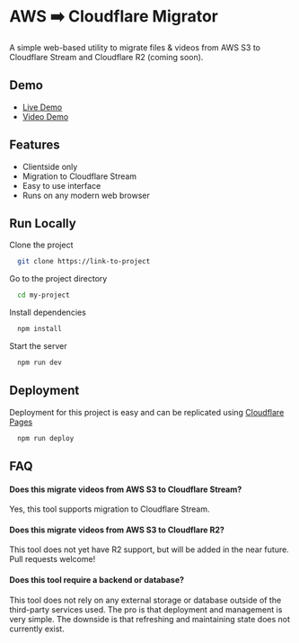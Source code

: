 
# AWS ➡️ Cloudflare Migrator

A simple web-based utility to migrate files & videos from AWS S3 to Cloudflare Stream and Cloudflare R2 (coming soon).



## Demo

- [Live Demo](https://google.com)
- [Video Demo](https://google.com)


## Features

- Clientside only
- Migration to Cloudflare Stream
- Easy to use interface
- Runs on any modern web browser


## Run Locally

Clone the project

```bash
  git clone https://link-to-project
```

Go to the project directory

```bash
  cd my-project
```

Install dependencies

```bash
  npm install
```

Start the server

```bash
  npm run dev
```


## Deployment

Deployment for this project is easy and can be replicated using [Cloudflare Pages](https://cloudflare.com)

```bash
  npm run deploy
```


## FAQ

#### Does this migrate videos from AWS S3 to Cloudflare Stream?

Yes, this tool supports migration to Cloudflare Stream.

#### Does this migrate videos from AWS S3 to Cloudflare R2?

This tool does not yet have R2 support, but will be added in the near future. Pull requests welcome!

#### Does this tool require a backend or database?

This tool does not rely on any external storage or database outside of the third-party services used. 
The pro is that deployment and management is very simple. The downside is that refreshing and maintaining state does not currently exist.